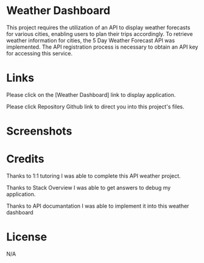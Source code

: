 # Weather Dashboard

This project requires the utilization of an API to display weather forecasts for various cities, enabling users to plan their trips accordingly. To retrieve weather information for cities, the 5 Day Weather Forecast API was implemented. The API registration process is necessary to obtain an API key for accessing this service. 

# Links
Please click on the [Weather Dashboard] link to display application.

Please click Repository Github link to direct you into this project's files.

# Screenshots 


# Credits
Thanks to 1:1 tutoring I was able to complete this API weather project.

Thanks to Stack Overview I was able to get answers to debug my application.

Thanks to API documantation I was able to implement it into this weather dashboard

# License

N/A


